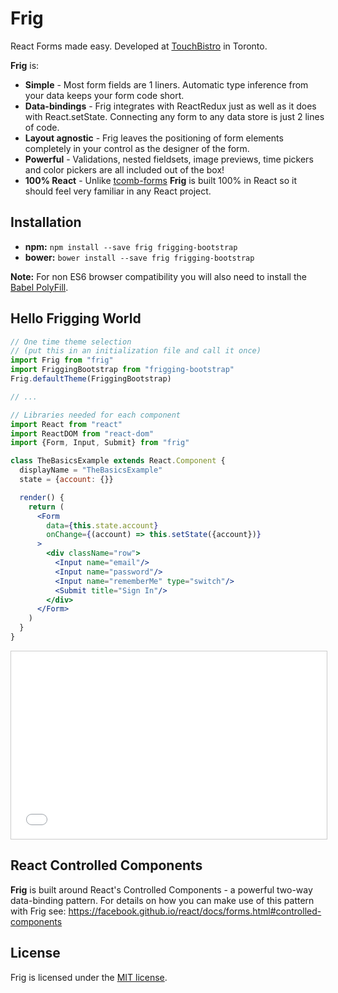 
# Frig

React Forms made easy. Developed at [TouchBistro](http://touchbistro.com/) in Toronto.

**Frig** is:

* **Simple** - Most form fields are 1 liners. Automatic type inference from your data keeps your form code short.
* **Data-bindings** - Frig integrates with ReactRedux just as well as it does with React.setState. Connecting any form to any data store is just 2 lines of code.
* **Layout agnostic** - Frig leaves the positioning of form elements completely in your control as the designer of the form.
* **Powerful** - Validations, nested fieldsets, image previews, time pickers and color pickers are all included out of the box!
* **100% React** - Unlike [tcomb-forms](https://github.com/gcanti/tcomb-form) **Frig** is built 100% in React so it should feel very familiar in any React project.


## Installation

* **npm:** `npm install --save frig frigging-bootstrap`
* **bower:** `bower install --save frig frigging-bootstrap`

**Note:** For non ES6 browser compatibility you will also need to install the [Babel PolyFill](https://babeljs.io/docs/usage/polyfill/).


## Hello Frigging World

```jsx
// One time theme selection
// (put this in an initialization file and call it once)
import Frig from "frig"
import FriggingBootstrap from "frigging-bootstrap"
Frig.defaultTheme(FriggingBootstrap)

// ...

// Libraries needed for each component
import React from "react"
import ReactDOM from "react-dom"
import {Form, Input, Submit} from "frig"

class TheBasicsExample extends React.Component {
  displayName = "TheBasicsExample"
  state = {account: {}}

  render() {
    return (
      <Form
        data={this.state.account}
        onChange={(account) => this.setState({account})}
      >
        <div className="row">
          <Input name="email"/>
          <Input name="password"/>
          <Input name="rememberMe" type="switch"/>
          <Submit title="Sign In"/>
        </div>
      </Form>
    )
  }
}
```

<iframe src="/frigging-examples/dist/the-basics/" style="
  width: 100%;
  height: 300px;
  border: 1px solid #ccc;
  padding-right: 1px;
"
></iframe>


## React Controlled Components

**Frig** is built around React's Controlled Components - a powerful two-way data-binding pattern. For details on how you can make use of this pattern with Frig see: https://facebook.github.io/react/docs/forms.html#controlled-components

## License

Frig is licensed under the [MIT license](https://raw.githubusercontent.com/TouchBistro/frig/master/LICENSE).
